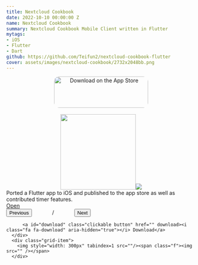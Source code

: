```yaml
---
title: Nextcloud Cookbook
date: 2022-10-10 00:00:00 Z
name: Nextcloud Cookbook
summary: Nextcloud Cookbook Mobile Client written in Flutter
mytags:
- iOS
- Flutter
- Dart
github: https://github.com/Teifun2/nextcloud-cookbook-flutter
cover: assets/images/nextcloud-cookbook/2732x2048bb.png
--- 
```

<center>
<a href="https://apps.apple.com/us/app/nextcloud-cookbook/id1619926634?itsct=apps_box_badge&amp;itscg=30200" style="display: inline-block; overflow: hidden; border-radius: 13px; width: 250px; height: 83px;"><img src="https://tools.applemediaservices.com/api/badges/download-on-the-app-store/black/en-us?size=250x83&amp;releaseDate=1665360000&h=87d711018a9b4c4324f6b4d0f036790f" alt="Download on the App Store" style="border-radius: 13px; width: 250px; height: 83px;"></a>
</center>

<br>

<center>
  <!-- <img src="https://tools-qr-production.s3.amazonaws.com/output/apple-toolbox/256571b5eff9b2dbf2208746df27600b/23592ffb84186cf797783c6921281cdf.png"> -->
   <img style="width: 200px" tabindex=1 src="https://tools-qr-production.s3.amazonaws.com/output/apple-toolbox/256571b5eff9b2dbf2208746df27600b/23592ffb84186cf797783c6921281cdf.png"/><span class="f"><img src="https://tools-qr-production.s3.amazonaws.com/output/apple-toolbox/256571b5eff9b2dbf2208746df27600b/23592ffb84186cf797783c6921281cdf.png" /></span>
</center>
Ported a Flutter app to iOS and published to the app store as well as contributed timer features.

<div id="photogrid" class="grid-container">
      <div class="grid-item actions">
          <a id="open" class="clickable button" href="" target="_blank"><i class="fa fa-external-link" aria-hidden="true"></i> Open</a>
          <div>
              <button id="prev" class="clickable button" onclick="nextcloudcookbook.prevphoto()">Previous</button>
              <span style="margin: 0px 50px;"><span id="page_num"></span> / <span id="page_count"></span></span>
              <button id="next" class="clickable button" onclick="nextcloudcookbook.nextphoto()">Next</button>
          </div>
          
          <a id="download" class="clickable button" href="" download><i class="fa fa-download" aria-hidden="true"></i> Download</a>
      </div>
      <div class="grid-item"> 
        <img style="width: 300px" tabindex=1 src=""/><span class="f"><img src="" /></span>
      </div>
  </div>

<script type="text/javascript">
   const nextcloudcookbook = new PhotoGrid('photogrid', ['{{ 'assets/images/nextcloud-cookbook/1242x2688bb-2.png' | relative_url}}', '{{ 'assets/images/nextcloud-cookbook/1242x2688bb-3.png' | relative_url}}',  '{{ 'assets/images/nextcloud-cookbook/1242x2688bb-4.png' | relative_url}}',  '{{ 'assets/images/nextcloud-cookbook/1242x2688bb-5.png' | relative_url}}', '{{ 'assets/images/nextcloud-cookbook/1242x2688bb.png' | relative_url}}'])
</script>